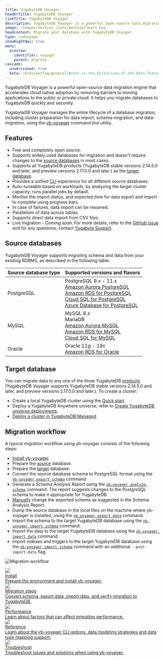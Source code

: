 ```yaml
---
title: YugabyteDB Voyager
headerTitle: YugabyteDB Voyager
linkTitle: YugabyteDB Voyager
description: YugabyteDB Voyager is a powerful open-source data migration engine that helps you migrate your database to YugabyteDB quickly and securely.
image: /images/section_icons/develop/learn.png
headcontent: Migrate your database with YugabyteDB Voyager.
type: indexpage
showRightNav: true
menu:
  preview:
    identifier: voyager
    parent: migrate
cascade:
  unversioned: true
  beta: /preview/faq/general/#what-is-the-definition-of-the-beta-feature-tag
---
```


YugabyteDB Voyager is a powerful open-source data migration engine that accelerates cloud native adoption by removing barriers to moving applications to the public or private cloud. It helps you migrate databases to YugabyteDB quickly and securely.

YugabyteDB Voyager manages the entire lifecycle of a database migration, including cluster preparation for data import, schema-migration, and data-migration, using the [yb-voyager](https://github.com/yugabyte/yb-voyager) command line utility.

## Features

- Free and completely open source.
- Supports widely used databases for migration and doesn't require changes to the [source databases](#source-databases) in most cases.
- Supports all YugabyteDB products (YugabyteDB stable versions 2.14.5.0 and later, and preview versions 2.17.0.0 and later.) as the [target database](#target-database).
- Provides a unified [CLI](reference/yb-voyager-cli/) experience for all different source databases.
- Auto-tuneable based on workloads, by analyzing the target cluster capacity; runs parallel jobs by default.
- Monitor the import status, and expected time for data export and import to complete using progress bars.
- In case of failures, data import can be resumed.
- Parallelism of data across tables.
- Supports direct data import from CSV files.
- Live migration - Coming soon. For more details, refer to the [GitHub issue](https://github.com/yugabyte/yb-voyager/issues/50) and for any questions, contact [Yugabyte Support](https://support.yugabyte.com/hc/en-us/requests/new).

## Source databases

YugabyteDB Voyager supports migrating schema and data from your existing RDBMS, as described in the following table:

| Source database type | Supported versions and flavors |
| :--------------------| :----------------------------------- |
| PostgreSQL | PostgreSQL 9.x - 11.x <br> [Amazon Aurora PostgreSQL](https://docs.aws.amazon.com/AmazonRDS/latest/AuroraUserGuide/Aurora.AuroraPostgreSQL.html) <br> [Amazon RDS for PostgreSQL](https://aws.amazon.com/rds/postgresql/) <br> [Cloud SQL for PostgreSQL](https://cloud.google.com/sql/docs/postgres) <br> [Azure Database for PostgreSQL](https://azure.microsoft.com/en-ca/services/postgresql/) |
| MySQL | MySQL 8.x <br> MariaDB <br> [Amazon Aurora MySQL](https://docs.aws.amazon.com/AmazonRDS/latest/AuroraUserGuide/Aurora.AuroraMySQL.html) <br> [Amazon RDS for MySQL](https://aws.amazon.com/rds/mysql/) <br> [Cloud SQL for MySQL](https://cloud.google.com/sql/docs/mysql) |
| Oracle | Oracle 11g - 19c <br> [Amazon RDS for Oracle](https://aws.amazon.com/rds/oracle/) |

## Target database

You can migrate data to any one of the three YugabyteDB [products](https://www.yugabyte.com/compare-products/) (YugabyteDB Voyager supports YugabyteDB stable versions 2.14.5.0 and later, and preview versions 2.17.0.0 and later.). To create a cluster:

- Create a local YugabyteDB cluster using the [Quick start](../quick-start/).
- Deploy a YugabyteDB Anywhere universe; refer to [Create YugabyteDB universe deployments](../yugabyte-platform/create-deployments/).
- [Deploy a cluster in YugabyteDB Managed](../yugabyte-cloud/cloud-basics/).

## Migration workflow

A typical migration workflow using yb-voyager consists of the following steps:

- [Install yb-voyager](install-yb-voyager/#install-yb-voyager).
- Prepare the [source](migrate-steps/#prepare-the-source-database) database.
- Prepare the [target](migrate-steps/#prepare-the-target-database) database.
- Convert the source database schema to PostgreSQL format using the [`yb-voyager export schema`](migrate-steps/#export-schema) command.
- Generate a *Schema Analysis Report* using the [`yb-voyager analyze-schema`](migrate-steps/#analyze-schema) command. The report suggests changes to the PostgreSQL schema to make it appropriate for YugabyteDB.
- [Manually](migrate-steps/#manually-edit-the-schema) change the exported schema as suggested in the Schema Analysis Report.
- Dump the source database in the local files on the machine where yb-voyager is installed, using the [`yb-voyager export data`](migrate-steps/#export-data) command.
- Import the schema to the target YugabyteDB database using the [`yb-voyager import schema`](migrate-steps/#import-schema) command.
- Import the data to the target YugabyteDB database using the [`yb-voyager import data`](migrate-steps/#import-data) command.
- Import indexes and triggers to the target YugabyteDB database using the [`yb-voyager import schema`](migrate-steps/#import-indexes-and-triggers) command with an additional `--post-import-data` flag.

![Migration workflow](/images/migrate/migration-workflow.png)

<div class="row">
   <div class="col-12 col-md-6 col-lg-12 col-xl-6">
    <a class="section-link icon-offset" href="install-yb-voyager/">
      <div class="head">
        <img class="icon" src="/images/section_icons/deploy/checklist.png" aria-hidden="true" />
        <div class="title">Install</div>
      </div>
      <div class="body">
        Prepare the environment and install yb-voyager.
      </div>
    </a>
  </div>

  <div class="col-12 col-md-6 col-lg-12 col-xl-6">
    <a class="section-link icon-offset" href="migrate-steps/">
      <div class="head">
       <img class="icon" src="/images/section_icons/explore/high_performance.png" aria-hidden="true" />
        <div class="title">Migration steps</div>
      </div>
      <div class="body">
        Convert schema, export data, import data, and verify migration to YugabyteDB.
      </div>
    </a>
  </div>
   <div class="col-12 col-md-6 col-lg-12 col-xl-6">
    <a class="section-link icon-offset" href="performance/">
      <div class="head">
       <img class="icon" src="/images/section_icons/explore/high_performance.png" aria-hidden="true">
        <div class="title">Performance</div>
      </div>
      <div class="body">
        Learn about factors that can affect migration performance.
      </div>
    </a>
  </div>
  <div class="col-12 col-md-6 col-lg-12 col-xl-6">
    <a class="section-link icon-offset" href="reference/">
      <div class="head">
       <img class="icon" src="/images/section_icons/architecture/concepts.png" aria-hidden="true">
        <div class="title">Reference</div>
      </div>
      <div class="body">
        Learn about the yb-voyager CLI options, data modeling strategies and data type mapping support.
      </div>
    </a>
  </div>
      <div class="col-12 col-md-6 col-lg-12 col-xl-6">
    <a class="section-link icon-offset" href="troubleshoot/">
      <div class="head">
       <img class="icon" src="/images/section_icons/troubleshoot/troubleshoot.png" aria-hidden="true">
        <div class="title">Troubleshoot</div>
      </div>
      <div class="body">
        Troubleshoot issues and solutions when using yb-voyager.
      </div>
    </a>
  </div>
</div>
